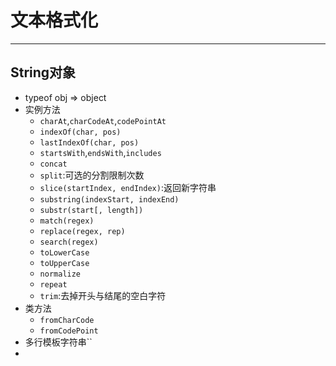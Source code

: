 # 文本格式化
---
## String对象
- typeof obj => object
- 实例方法
	- `charAt`,`charCodeAt`,`codePointAt`
	- `indexOf(char, pos)`
	- `lastIndexOf(char, pos)`
	- `startsWith`,`endsWith`,`includes`
	- `concat`
	- `split`:可选的分割限制次数
	- `slice(startIndex, endIndex)`:返回新字符串
	- `substring(indexStart, indexEnd)`
	- `substr(start[, length])`
	- `match(regex)`
	- `replace(regex, rep)`
	- `search(regex)`
	- `toLowerCase`
	- `toUpperCase`
	- `normalize`
	- `repeat`
	- `trim`:去掉开头与结尾的空白字符
- 类方法
	- `fromCharCode`
	- `fromCodePoint`
- 多行模板字符串\`\`
- 
